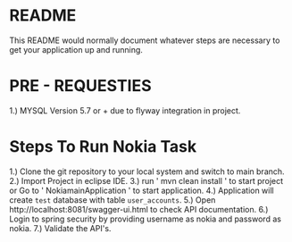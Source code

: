 # README #

This README would normally document whatever steps are necessary to get your application up and running.

# PRE - REQUESTIES #
1.) MYSQL Version 5.7 or + due to flyway integration in project.

# Steps To Run Nokia Task #

1.) Clone the git repository to your local system and switch to main branch.
2.) Import Project in eclipse IDE.
3.) run ' mvn clean install ' to start project or Go to ' NokiamainApplication ' to start application.
4.) Application will create `test` database with table `user_accounts`.
5.) Open http://localhost:8081/swagger-ui.html to check API documentation.
6.) Login to spring security by providing username as nokia and password as nokia.
7.) Validate the API's.

